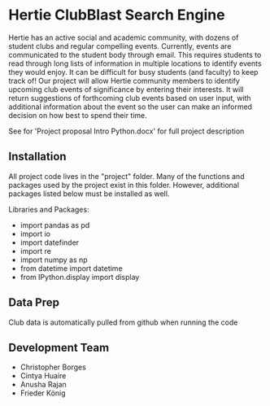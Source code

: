 # Hertie ClubBlast Search Engine
Hertie has an active social and academic community, with dozens of student clubs and regular compelling events. 
Currently, events are communicated to the student body through email. 
This requires students to read through long lists of information in multiple locations to identify events they would enjoy.
It can be difficult for busy students (and faculty) to keep track of! Our project will allow Hertie community members to identify upcoming club events of significance by entering their interests. 
It will return suggestions of forthcoming club events based on user input, with additional information about the event so the user can make an informed decision on how best to spend their time.

See for 'Project proposal Intro Python.docx' for full project description

## Installation

All project code lives in the "project" folder. Many of the functions and packages used by the project exist in this folder. 
However, additional packages listed below must be installed as well.

Libraries and Packages:
- import pandas as pd
- import io
- import datefinder
- import re
- import numpy as np
- from datetime import datetime
- from IPython.display import display

## Data Prep
Club data is automatically pulled from github when running the code


## Development Team 
- Christopher Borges
- Cintya Huaire
- Anusha Rajan
- Frieder König
